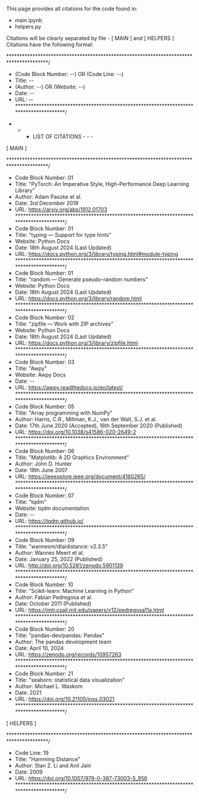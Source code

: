 This page provides all citations for the code found in:

 - main.ipynb
 - helpers.py

Citations will be clearly separated by file - [ MAIN ] and [ HELPERS ]
Citations have the following format:

***************************************************************************************/
*    (Code Block Number: --) OR (Code Line: --)
*    Title: --
*    (Author: --) OR (Website: --)
*    Date: --
*    URL: --
***************************************************************************************/

- - - LIST OF CITATIONS - - -

[ MAIN ]

***************************************************************************************/
*    Code Block Number: 01
*    Title: "PyTorch: An Imperative Style, High-Performance Deep Learning Library"
*    Author: Adam Paszke et al.
*    Date: 3rd December 2019
*    URL: https://arxiv.org/abs/1912.01703
***************************************************************************************/
*    Code Block Number: 01
*    Title: "typing — Support for type hints"
*    Website: Python Docs
*    Date: 18th August 2024 (Last Updated)
*    URL: https://docs.python.org/3/library/typing.html#module-typing
***************************************************************************************/
*    Code Block Number: 01
*    Title: "random — Generate pseudo-random numbers"
*    Website: Python Docs
*    Date: 18th August 2024 (Last Updated)
*    URL: https://docs.python.org/3/library/random.html
***************************************************************************************/
*    Code Block Number: 02
*    Title: "zipfile — Work with ZIP archives"
*    Website: Python Docs
*    Date: 18th August 2024 (Last Updated)
*    URL: https://docs.python.org/3/library/zipfile.html
***************************************************************************************/
*    Code Block Number: 03
*    Title: "Awpy"
*    Website: Awpy Docs
*    Date: --
*    URL: https://awpy.readthedocs.io/en/latest/
***************************************************************************************/
*    Code Block Number: 05
*    Title: "Array programming with NumPy"
*    Author: Harris, C.R., Millman, K.J., van der Walt, S.J. et al.
*    Date: 17th June 2020 (Accepted), 16th September 2020 (Published)
*    URL: https://doi.org/10.1038/s41586-020-2649-2
***************************************************************************************/
*    Code Block Number: 06
*    Title: "Matplotlib: A 2D Graphics Environment"
*    Author: John D. Hunter
*    Date: 18th June 2007
*    URL: https://ieeexplore.ieee.org/document/4160265/
***************************************************************************************/
*    Code Block Number: 07
*    Title: "tqdm"
*    Website: tqdm documentation
*    Date: --
*    URL: https://tqdm.github.io/
***************************************************************************************/
*    Code Block Number: 09
*    Title: "wannesm/dtaidistance: v2.3.5"
*    Author: Wannes Meert et al.
*    Date: January 25, 2022 (Published)
*    URL: http://doi.org/10.5281/zenodo.5901139
***************************************************************************************/
*    Code Block Number: 10
*    Title: "Scikit-learn: Machine Learning in Python"
*    Author: Fabian Pedregosa et al.
*    Date: October 2011 (Published)
*    URL: https://jmlr.csail.mit.edu/papers/v12/pedregosa11a.html
***************************************************************************************/
*    Code Block Number: 20
*    Title: "pandas-dev/pandas: Pandas"
*    Author: The pandas development team
*    Date: April 10, 2024
*    URL: https://zenodo.org/records/10957263
***************************************************************************************/
*    Code Block Number: 21
*    Title: "seaborn: statistical data visualization"
*    Author: Michael L. Waskom
*    Date: 2021
*    URL: https://doi.org/10.21105/joss.03021
***************************************************************************************/

[ HELPERS ]

***************************************************************************************/
*    Code Line: 19
*    Title: "Hamming Distance"
*    Author: Stan Z. Li and Anil Jain
*    Date: 2009
*    URL: https://doi.org/10.1007/978-0-387-73003-5_956
***************************************************************************************/